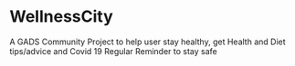 # WellnessCity
A GADS Community Project to help user stay healthy, get Health and Diet tips/advice and Covid 19 Regular Reminder to stay safe
